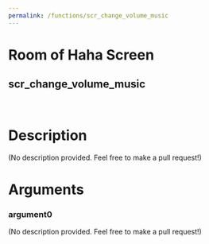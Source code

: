 ```yaml
---
permalink: /functions/scr_change_volume_music
---
```

# Room of Haha Screen  
## scr_change_volume_music  
&nbsp;  
# Description  
(No description provided. Feel free to make a pull request!) 
&nbsp;  
# Arguments
### argument0
(No description provided. Feel free to make a pull request!)
&nbsp;  


